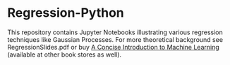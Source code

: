 # Regression-Python

This repository contains Jupyter Notebooks illustrating various regression techniques like Gaussian Processes. For more theoretical background see RegressionSlides.pdf or buy  [A Concise Introduction to Machine Learning](https://www.amazon.com/gp/product/0815384106/ref=dbs_a_def_rwt_bibl_vppi_i0) (available at other book stores as well).
